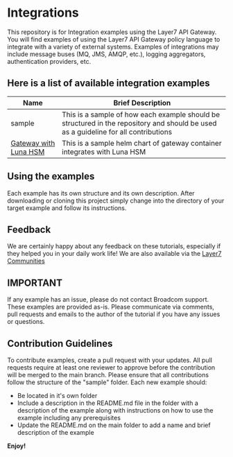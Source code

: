 # Integrations
This repository is for Integration examples using the Layer7 API Gateway. You will find examples of using the Layer7 API Gateway policy language to integrate with a variety of external systems. Examples of integrations may include message buses (MQ, JMS, AMQP, etc.), logging aggregators, authentication providers, etc.

## Here is a list of available integration examples

|Name|Brief Description|
|-----|-----------------|
|sample|This is a sample of how each example should be structured in the repository and should be used as a guideline for all contributions|
|[Gateway with Luna HSM](./gateway-luna-helm-sample)|This is a sample helm chart of gateway container integrates with Luna HSM|


## Using the examples

Each example has its own structure and its own description. After downloading or cloning this project simply change into
 the directory of your target example and follow its instructions.

## Feedback
We are certainly happy about any feedback on these tutorials, especially if they helped you in your daily work life! We 
are also available via the [Layer7 Communities](https://community.broadcom.com/enterprisesoftware/communities/communityhomeblogs?CommunityKey=0f580f5f-30a4-41de-a75c-e5f433325a18)

## IMPORTANT
If any example has an issue, please do not contact Broadcom support. These examples are provided as-is. Please communicate via comments, pull requests and emails to the author of the tutorial if you have any issues or questions.

## Contribution Guidelines
To contribute examples, create a pull request with your updates. All pull requests require at least one reviewer to approve before the contribution will be merged to the main branch. Please ensure that all contributions follow the structure of the "sample" folder.
Each new example should:
- Be located in it's own folder
- Include a description in the README.md file in the folder with a description of the example along with instructions on how to use the example including any prerequisites
- Update the README.md on the main folder to add a name and brief description of the example

**Enjoy!**
